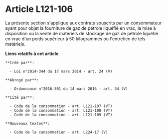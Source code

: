 # Article L121-106

La présente section s'applique aux contrats souscrits par un consommateur ayant pour objet la fourniture de gaz de pétrole
liquéfié en vrac, la mise à disposition ou la vente de matériels de stockage de gaz de pétrole liquéfié en vrac d'un poids
supérieur à 50 kilogrammes ou l'entretien de tels matériels.

**Liens relatifs à cet article**

	**Créé par**:

	  - Loi n°2014-344 du 17 mars 2014 - art. 24 (V)

	**Abrogé par**:

	  - Ordonnance n°2016-301 du 14 mars 2016 - art. 34 (V)

	**Cité par**:

	  - Code de la consommation - art. L121-107 (VT)
	  - Code de la consommation - art. L121-108 (VT)
	  - Code de la consommation - art. L121-109 (VT)

	**Nouveaux textes**:

	  - Code de la consommation - art. L224-17 (V)
